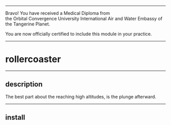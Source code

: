 




******

Bravo!  You have received a Medical Diploma from   
the Orbital Convergence University International Air and Water Embassy of the Tangerine Planet.  

You are now officially certified to include this module in your practice.

******


# rollercoaster

---

## description
The best part about the reaching high altitudes, is the plunge afterward.

		
---		
		
## install
